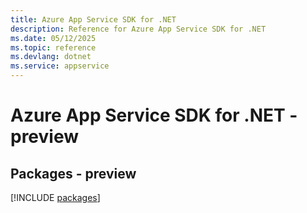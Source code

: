 ```yaml
---
title: Azure App Service SDK for .NET
description: Reference for Azure App Service SDK for .NET
ms.date: 05/12/2025
ms.topic: reference
ms.devlang: dotnet
ms.service: appservice
---
```

# Azure App Service SDK for .NET - preview
## Packages - preview
[!INCLUDE [packages](app-service-index.md)]